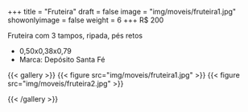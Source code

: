 +++
title = "Fruteira"
draft = false
image = "img/moveis/fruteira1.jpg"
showonlyimage = false
weight = 6
+++
<span class="price">R$ 200</span>

<!--more-->

Fruteira com 3 tampos, ripada, pés retos

- 0,50x0,38x0,79
- Marca: Depósito Santa Fé

{{< gallery >}}
{{< figure src="img/moveis/fruteira1.jpg" >}}
{{< figure src="img/moveis/fruteira2.jpg" >}}

{{< /gallery >}}



